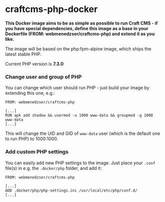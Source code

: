 # craftcms-php-docker

**This Docker image aims to be as simple as possible to run Craft CMS - if you have special dependencies, define this image as a base in your Dockerfile (FROM: webmenedzser/craftcms-php) and extend it as you like.**

The image will be based on the php:fpm-alpine image, which ships the latest stable PHP.

Current PHP version is **7.3.0**

### Change user and group of PHP
You can change which user should run PHP - just build your image by extending this one, e.g.: 

```
FROM: webmenedzser/craftcms-php

[...]
RUN apk add shadow && usermod -u 1000 www-data && groupmod -g 1000 www-data
[...]
```

This will change the UID and GID of `www-data` user (which is the default one to run PHP) to 1000:1000. 

### Add custom PHP settings
You can easily add new PHP settings to the image. Just place your `.conf` file(s) in e.g. the `.docker/php` folder, and add it: 

```
FROM: webmenedzser/craftcms-php

[...]
ADD .docker/php/php-settings.ini /usr/local/etc/php/conf.d/
[...]
```
